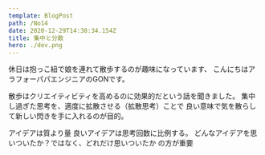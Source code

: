 ```yaml
---
template: BlogPost
path: /No14
date: 2020-12-29T14:38:34.154Z
title: 集中と分散
hero: ./dev.png
---
```

休日は抱っこ紐で娘を連れて散歩するのが趣味になっています、
こんにちはアラフォーパパエンジニアのGONです。

散歩はクリエイティビティを高めるのに効果的だという話を聞きました。
集中し過ぎた思考を、適度に拡散させる（拡散思考）ことで
良い意味で気を散らして新しい閃きを手に入れるのが目的。

アイデアは質より量
良いアイデアは思考回数に比例する。
どんなアイデアを思いついたか？ではなく、どれだけ思いついたか
の方が重要
